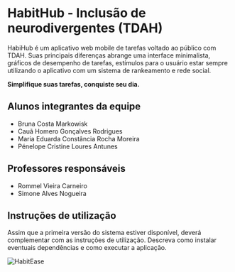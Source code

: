 # HabitHub - Inclusão de neurodivergentes (TDAH)

HabiHub é um aplicativo web mobile de tarefas voltado ao público com TDAH. Suas principais diferenças abrange uma interface minimalista, gráficos de desempenho de tarefas, estímulos para  o usuário estar sempre utilizando o aplicativo com um sistema de rankeamento e rede social.

**Simplifique suas tarefas, conquiste seu dia.**

## Alunos integrantes da equipe


* Bruna Costa Markowisk
* Cauã Homero Gonçalves Rodrigues
* Maria Eduarda Constância Rocha Moreira
* Pénelope Cristine Loures Antunes
  

## Professores responsáveis

* Rommel Vieira Carneiro
* Simone Alves Nogueira

## Instruções de utilização

Assim que a primeira versão do sistema estiver disponível, deverá complementar com as instruções de utilização. Descreva como instalar eventuais dependências e como executar a aplicação.

![HabitEase](/public/assets/images/HabitEase.png)

